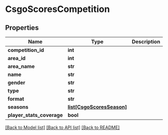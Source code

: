 # CsgoScoresCompetition

## Properties
Name | Type | Description | Notes
------------ | ------------- | ------------- | -------------
**competition_id** | **int** |  | [optional] 
**area_id** | **int** |  | [optional] 
**area_name** | **str** |  | [optional] 
**name** | **str** |  | [optional] 
**gender** | **str** |  | [optional] 
**type** | **str** |  | [optional] 
**format** | **str** |  | [optional] 
**seasons** | [**list[CsgoScoresSeason]**](CsgoScoresSeason.md) |  | [optional] 
**player_stats_coverage** | **bool** |  | [optional] 

[[Back to Model list]](../README.md#documentation-for-models) [[Back to API list]](../README.md#documentation-for-api-endpoints) [[Back to README]](../README.md)

